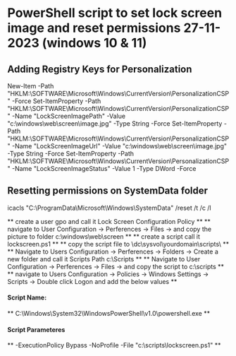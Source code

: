 # PowerShell script to set lock screen image and reset permissions 27-11-2023 (windows 10 & 11)

## Adding Registry Keys for Personalization
New-Item -Path "HKLM:\SOFTWARE\Microsoft\Windows\CurrentVersion\PersonalizationCSP" -Force
Set-ItemProperty -Path "HKLM:\SOFTWARE\Microsoft\Windows\CurrentVersion\PersonalizationCSP" -Name "LockScreenImagePath" -Value "c:\windows\web\screen\image.jpg" -Type String -Force
Set-ItemProperty -Path "HKLM:\SOFTWARE\Microsoft\Windows\CurrentVersion\PersonalizationCSP" -Name "LockScreenImageUrl" -Value "c:\windows\web\screen\image.jpg" -Type String -Force
Set-ItemProperty -Path "HKLM:\SOFTWARE\Microsoft\Windows\CurrentVersion\PersonalizationCSP" -Name "LockScreenImageStatus" -Value 1 -Type DWord -Force

## Resetting permissions on SystemData folder
icacls "C:\ProgramData\Microsoft\Windows\SystemData" /reset /t /c /l


 ** create a user gpo and call it Lock Screen Configuration Policy ** 
 ** navigate to User Configuration -> Perferences -> Files -> and copy the picture to folder c:\windows\web\screen  ** 
 ** create a script call it lockscreen.ps1 ** 
 ** copy the script file to \\dc\sysvol\yourdomain\scripts\ ** 
 ** Navigate to Users Configuration -> Perferences -> Folders -> Create a new folder and call it Scripts
  Path c:\Scripts ** 
 ** Navigate to User Configuration -> Perferences -> Files -> and copy the script to c:\scripts ** 
 ** navigate to Users Configuration -> Policies -> Windows Settings -> Scripts -> Double click Logon and add the below values ** 
#### Script Name:
   **  C:\Windows\System32\WindowsPowerShell\v1.0\powershell.exe ** 
#### Script Parameteres 
  **  -ExecutionPolicy Bypass -NoProfile -File "c:\scripts\lockscreen.ps1" ** 
